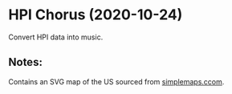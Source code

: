 # HPI Chorus (2020-10-24)

Convert HPI data into music.

## Notes:
Contains an SVG map of the US sourced from [simplemaps.ccom](https://simplemaps.com/resources/svg-us).
